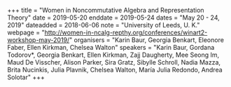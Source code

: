 +++
title = "Women in Noncommutative Algebra and Representation Theory"
date = 2019-05-20
enddate = 2019-05-24
dates = "May 20 - 24, 2019"
dateadded = 2018-06-06
note = "University of Leeds, U. K."
webpage = "http://women-in-ncalg-repthy.org/conferences/winart2-workshop-may-2019/"
organisers = "Karin Baur, Georgia Benkart, Eleonore Faber, Ellen Kirkman, Chelsea Walton"
speakers = "Karin Baur,  Gordana Todorov*, Georgia Benkart, Ellen Kirkman, Zajj Daugherty,  Mee Seong Im, Maud De Visscher,  Alison Parker, Sira Gratz, Sibylle Schroll, Nadia Mazza, Brita Nucinkis, Julia Plavnik, Chelsea Walton, María Julia Redondo, Andrea Solotar"
+++

